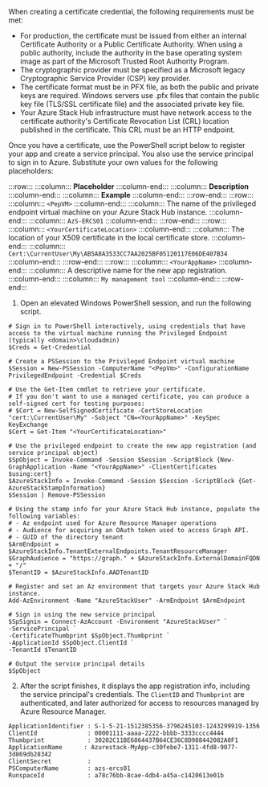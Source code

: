 When creating a certificate credential, the following requirements must be met:

 -  For production, the certificate must be issued from either an internal Certificate Authority or a Public Certificate Authority. When using a public authority, include the authority in the base operating system image as part of the Microsoft Trusted Root Authority Program.
 -  The cryptographic provider must be specified as a Microsoft legacy Cryptographic Service Provider (CSP) key provider.
 -  The certificate format must be in PFX file, as both the public and private keys are required. Windows servers use .pfx files that contain the public key file (TLS/SSL certificate file) and the associated private key file.
 -  Your Azure Stack Hub infrastructure must have network access to the certificate authority's Certificate Revocation List (CRL) location published in the certificate. This CRL must be an HTTP endpoint.

Once you have a certificate, use the PowerShell script below to register your app and create a service principal. You also use the service principal to sign in to Azure. Substitute your own values for the following placeholders:

:::row:::
  :::column:::
    **Placeholder**
  :::column-end:::
  :::column:::
    **Description**
  :::column-end:::
  :::column:::
    **Example**
  :::column-end:::
:::row-end:::
:::row:::
  :::column:::
    `<PepVM>`
  :::column-end:::
  :::column:::
    The name of the privileged endpoint virtual machine on your Azure Stack Hub instance.
  :::column-end:::
  :::column:::
    `AzS-ERCS01`
  :::column-end:::
:::row-end:::
:::row:::
  :::column:::
    `<YourCertificateLocation>`
  :::column-end:::
  :::column:::
    The location of your X509 certificate in the local certificate store.
  :::column-end:::
  :::column:::
    `Cert:\CurrentUser\My\AB5A8A3533CC7AA2025BF05120117E06DE407B34`
  :::column-end:::
:::row-end:::
:::row:::
  :::column:::
    `<YourAppName>`
  :::column-end:::
  :::column:::
    A descriptive name for the new app registration.
  :::column-end:::
  :::column:::
    `My management tool`
  :::column-end:::
:::row-end:::


1.  Open an elevated Windows PowerShell session, and run the following script.

```
# Sign in to PowerShell interactively, using credentials that have access to the virtual machine running the Privileged Endpoint (typically <domain>\cloudadmin)
$Creds = Get-Credential

# Create a PSSession to the Privileged Endpoint virtual machine
$Session = New-PSSession -ComputerName "<PepVm>" -ConfigurationName PrivilegedEndpoint -Credential $Creds

# Use the Get-Item cmdlet to retrieve your certificate.
# If you don't want to use a managed certificate, you can produce a self-signed cert for testing purposes:
# $Cert = New-SelfSignedCertificate -CertStoreLocation "cert:\CurrentUser\My" -Subject "CN=<YourAppName>" -KeySpec KeyExchange
$Cert = Get-Item "<YourCertificateLocation>"

# Use the privileged endpoint to create the new app registration (and service principal object)
$SpObject = Invoke-Command -Session $Session -ScriptBlock {New-GraphApplication -Name "<YourAppName>" -ClientCertificates $using:cert}
$AzureStackInfo = Invoke-Command -Session $Session -ScriptBlock {Get-AzureStackStampInformation}
$Session | Remove-PSSession

# Using the stamp info for your Azure Stack Hub instance, populate the following variables:
# - Az endpoint used for Azure Resource Manager operations
# - Audience for acquiring an OAuth token used to access Graph API.
# - GUID of the directory tenant
$ArmEndpoint = $AzureStackInfo.TenantExternalEndpoints.TenantResourceManager
$GraphAudience = "https://graph." + $AzureStackInfo.ExternalDomainFQDN + "/"
$TenantID = $AzureStackInfo.AADTenantID

# Register and set an Az environment that targets your Azure Stack Hub instance.
Add-AzEnvironment -Name "AzureStackUser" -ArmEndpoint $ArmEndpoint

# Sign in using the new service principal
$SpSignin = Connect-AzAccount -Environment "AzureStackUser" `
-ServicePrincipal `
-CertificateThumbprint $SpObject.Thumbprint `
-ApplicationId $SpObject.ClientId `
-TenantId $TenantID

# Output the service principal details
$SpObject

```

2.  After the script finishes, it displays the app registration info, including the service principal's credentials. The `ClientID` and `Thumbprint` are authenticated, and later authorized for access to resources managed by Azure Resource Manager.

```
ApplicationIdentifier : S-1-5-21-1512385356-3796245103-1243299919-1356
ClientId              : 00001111-aaaa-2222-bbbb-3333cccc4444
Thumbprint            : 30202C11BE6864437B64CE36C8D988442082A0F1
ApplicationName      : Azurestack-MyApp-c30febe7-1311-4fd8-9077-3d869db28342
ClientSecret          :
PSComputerName        : azs-ercs01
RunspaceId            : a78c76bb-8cae-4db4-a45a-c1420613e01b

```
